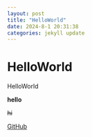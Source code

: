 ```yaml
---
layout: post
title: "HelloWorld"
date: 2024-8-1 20:31:38
categories: jekyll update
---
```

# HelloWorld
HelloWorld

**hello**

~~hi~~

[GitHub](https://github.com/Pfolg/Pfolg.github.io)